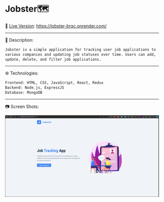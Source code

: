 # Jobster🗺️

🚀 [Live Version](https://jobster-brqc.onrender.com/ "Whatsapp"): https://jobster-brqc.onrender.com/

---

📃 Description:

    Jobster is a simple application for tracking user job applications to various companies and updating job statuses over time. Users can add, update, delete, and filter job applications.

---

⚙️ Technologies:

    Frontend: HTML, CSS, JavaScript, React, Redux
    Backend: Node.js, ExpressJS
    Database: MongoDB

---

📷 Screen Shots:

![Whatsapp Clone](./readme/jobster-screens.gif)
